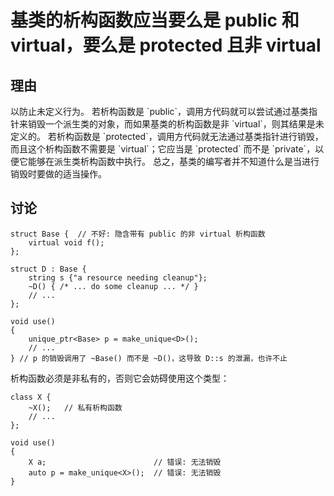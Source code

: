 <h1>基类的析构函数应当要么是 public 和 virtual，要么是 protected 且非 virtual</h1>

<h2>理由</h2>
以防止未定义行为。 若析构函数是 `public`，调用方代码就可以尝试通过基类指针来销毁一个派生类的对象，而如果基类的析构函数是非 `virtual`，则其结果是未定义的。 若析构函数是 `protected`，调用方代码就无法通过基类指针进行销毁，而且这个析构函数不需要是 `virtual`；它应当是 `protected` 而不是 `private`，以便它能够在派生类析构函数中执行。 总之，基类的编写者并不知道什么是当进行销毁时要做的适当操作。

<h2>讨论</h2>

    struct Base {  // 不好: 隐含带有 public 的非 virtual 析构函数
        virtual void f();
    };

    struct D : Base {
        string s {"a resource needing cleanup"};
        ~D() { /* ... do some cleanup ... */ }
        // ...
    };

    void use()
    {
        unique_ptr<Base> p = make_unique<D>();
        // ...
    } // p 的销毁调用了 ~Base() 而不是 ~D()，这导致 D::s 的泄漏，也许不止


析构函数必须是非私有的，否则它会妨碍使用这个类型：

    class X {
        ~X();   // 私有析构函数
        // ...
    };

    void use()
    {
        X a;                        // 错误: 无法销毁
        auto p = make_unique<X>();  // 错误: 无法销毁
    }